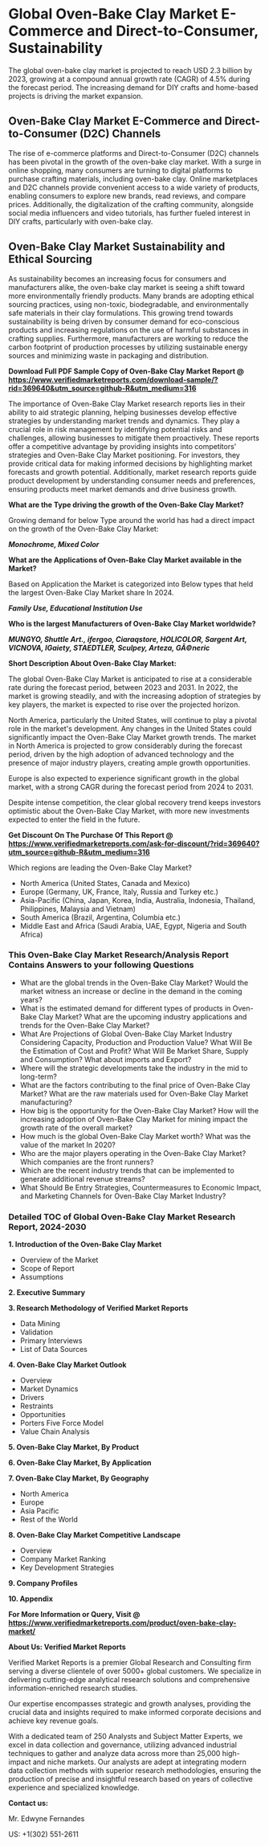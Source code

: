 <h1>Global Oven-Bake Clay Market E-Commerce and Direct-to-Consumer, Sustainability</h1><p class=""><p>The global oven-bake clay market is projected to reach USD 2.3 billion by 2023, growing at a compound annual growth rate (CAGR) of 4.5% during the forecast period. The increasing demand for DIY crafts and home-based projects is driving the market expansion.</p><h2>Oven-Bake Clay Market E-Commerce and Direct-to-Consumer (D2C) Channels</h2><p>The rise of e-commerce platforms and Direct-to-Consumer (D2C) channels has been pivotal in the growth of the oven-bake clay market. With a surge in online shopping, many consumers are turning to digital platforms to purchase crafting materials, including oven-bake clay. Online marketplaces and D2C channels provide convenient access to a wide variety of products, enabling consumers to explore new brands, read reviews, and compare prices. Additionally, the digitalization of the crafting community, alongside social media influencers and video tutorials, has further fueled interest in DIY crafts, particularly with oven-bake clay.</p><h2>Oven-Bake Clay Market Sustainability and Ethical Sourcing</h2><p>As sustainability becomes an increasing focus for consumers and manufacturers alike, the oven-bake clay market is seeing a shift toward more environmentally friendly products. Many brands are adopting ethical sourcing practices, using non-toxic, biodegradable, and environmentally safe materials in their clay formulations. This growing trend towards sustainability is being driven by consumer demand for eco-conscious products and increasing regulations on the use of harmful substances in crafting supplies. Furthermore, manufacturers are working to reduce the carbon footprint of production processes by utilizing sustainable energy sources and minimizing waste in packaging and distribution.</p></p><p class=""><strong>Download Full PDF Sample Copy of Oven-Bake Clay Market Report @ <a href="https://www.verifiedmarketreports.com/download-sample/?rid=369640&utm_source=github-R&utm_medium=316" target="_blank">https://www.verifiedmarketreports.com/download-sample/?rid=369640&utm_source=github-R&utm_medium=316</a></strong></p><p>The importance of&nbsp;Oven-Bake Clay Market research reports lies in their ability to aid strategic planning, helping businesses develop effective strategies by understanding market trends and dynamics. They play a crucial role in risk management by identifying potential risks and challenges, allowing businesses to mitigate them proactively. These reports offer a competitive advantage by providing insights into competitors' strategies and Oven-Bake Clay Market positioning. For investors, they provide critical data for making informed decisions by highlighting market forecasts and growth potential. Additionally, market research reports guide product development by understanding consumer needs and preferences, ensuring products meet market demands and drive business growth.</p><p><strong>What are the&nbsp;Type driving the growth of the Oven-Bake Clay Market?</strong></p><p id="" class="">Growing demand for below Type around the world has had a direct impact on the growth of the Oven-Bake Clay Market:</p><p class=""><em><strong>Monochrome, Mixed Color</strong></em></p><p class=""><strong>What are the&nbsp;Applications&nbsp;of Oven-Bake Clay Market available in the Market?</strong></p><p id="" class="">Based on Application the Market is categorized into Below types that held the largest Oven-Bake Clay Market share In 2024.</p><p class=""><em><strong>Family Use, Educational Institution Use</strong></em></p><p class=""><strong>Who is the largest Manufacturers of Oven-Bake Clay Market worldwide?</strong></p><p><em><strong>MUNGYO, Shuttle Art., ifergoo, Ciaraqstore, HOLICOLOR, Sargent Art, VICNOVA, IGaiety, STAEDTLER, Sculpey, Arteza, GÃ©neric</strong></em></p><p id="" class=""><strong>Short Description About Oven-Bake Clay Market:</strong></p><p>The global Oven-Bake Clay Market is anticipated to rise at a considerable rate during the forecast period, between 2023 and 2031. In 2022, the market is growing steadily, and with the increasing adoption of strategies by key players, the market is expected to rise over the projected horizon.</p><p>North America, particularly the United States, will continue to play a pivotal role in the market's development. Any changes in the United States could significantly impact the Oven-Bake Clay Market growth trends. The market in North America is projected to grow considerably during the forecast period, driven by the high adoption of advanced technology and the presence of major industry players, creating ample growth opportunities.</p><p>Europe is also expected to experience significant growth in the global market, with a strong CAGR during the forecast period from 2024 to 2031.</p><p>Despite intense competition, the clear global recovery trend keeps investors optimistic about the Oven-Bake Clay Market, with more new investments expected to enter the field in the future.</p><p id="" class=""><strong>Get Discount On The Purchase Of This Report @ <a href="https://www.verifiedmarketreports.com/ask-for-discount/?rid=369640?utm_source=github-R&utm_medium=316" target="_blank">https://www.verifiedmarketreports.com/ask-for-discount/?rid=369640?utm_source=github-R&utm_medium=316</a></strong></p><p class="">Which regions are leading the Oven-Bake Clay Market?</p><ul><li>North America (United States, Canada and Mexico)</li><li>Europe (Germany, UK, France, Italy, Russia and Turkey etc.)</li><li>Asia-Pacific (China, Japan, Korea, India, Australia, Indonesia, Thailand, Philippines, Malaysia and Vietnam)</li><li>South America (Brazil, Argentina, Columbia etc.)</li><li>Middle East and Africa (Saudi Arabia, UAE, Egypt, Nigeria and South Africa)</li></ul><h3 id="" class="">This Oven-Bake Clay Market Research/Analysis Report Contains Answers to your following Questions</h3><ul><li>What are the global trends in the Oven-Bake Clay Market? Would the market witness an increase or decline in the demand in the coming years?</li><li>What is the estimated demand for different types of products in Oven-Bake Clay Market? What are the upcoming industry applications and trends for the Oven-Bake Clay Market?</li><li>What Are Projections of Global Oven-Bake Clay Market Industry Considering Capacity, Production and Production Value? What Will Be the Estimation of Cost and Profit? What Will Be Market Share, Supply and Consumption? What about imports and Export?</li><li>Where will the strategic developments take the industry in the mid to long-term?</li><li>What are the factors contributing to the final price of Oven-Bake Clay Market? What are the raw materials used for Oven-Bake Clay Market manufacturing?</li><li>How big is the opportunity for the Oven-Bake Clay Market? How will the increasing adoption of Oven-Bake Clay Market for mining impact the growth rate of the overall market?</li><li>How much is the global Oven-Bake Clay Market worth? What was the value of the market In 2020?</li><li>Who are the major players operating in the Oven-Bake Clay Market? Which companies are the front runners?</li><li>Which are the recent industry trends that can be implemented to generate additional revenue streams?</li><li>What Should Be Entry Strategies, Countermeasures to Economic Impact, and Marketing Channels for Oven-Bake Clay Market Industry?</li></ul><h3 id="" class="">Detailed TOC of Global Oven-Bake Clay Market Research Report, 2024-2030</h3><p id="" class=""><strong>1. Introduction of the Oven-Bake Clay Market</strong></p><ul><li>Overview of the Market</li><li>Scope of Report</li><li>Assumptions</li></ul><p id="" class=""><strong>2. Executive Summary</strong></p><p id="" class=""><strong>3. Research Methodology of Verified Market Reports</strong></p><ul><li>Data Mining</li><li>Validation</li><li>Primary Interviews</li><li>List of Data Sources</li></ul><p id="" class=""><strong>4. Oven-Bake Clay Market Outlook</strong></p><ul><li>Overview</li><li>Market Dynamics</li><li>Drivers</li><li>Restraints</li><li>Opportunities</li><li>Porters Five Force Model</li><li>Value Chain Analysis</li></ul><p id="" class=""><strong>5. Oven-Bake Clay Market, By Product</strong></p><p id="" class=""><strong>6. Oven-Bake Clay Market, By Application</strong></p><p id="" class=""><strong>7. Oven-Bake Clay Market, By Geography</strong></p><ul><li>North America</li><li>Europe</li><li>Asia Pacific</li><li>Rest of the World</li></ul><p id="" class=""><strong>8. Oven-Bake Clay Market Competitive Landscape</strong></p><ul><li>Overview</li><li>Company Market Ranking</li><li>Key Development Strategies</li></ul><p id="" class=""><strong>9. Company Profiles</strong></p><p id="" class=""><strong>10. Appendix</strong></p><p id="" class=""><strong>For More Information or Query, Visit @ <a href="https://www.verifiedmarketreports.com/product/oven-bake-clay-market/" target="_blank">https://www.verifiedmarketreports.com/product/oven-bake-clay-market/</a></strong></p><p id="" class=""><strong>About Us: Verified Market Reports</strong></p><p id="" class="">Verified Market Reports is a premier Global Research and Consulting firm serving a diverse clientele of over 5000+ global customers. We specialize in delivering cutting-edge analytical research solutions and comprehensive information-enriched research studies.</p><p id="" class="">Our expertise encompasses strategic and growth analyses, providing the crucial data and insights required to make informed corporate decisions and achieve key revenue goals.</p><p id="" class="">With a dedicated team of 250 Analysts and Subject Matter Experts, we excel in data collection and governance, utilizing advanced industrial techniques to gather and analyze data across more than 25,000 high-impact and niche markets. Our analysts are adept at integrating modern data collection methods with superior research methodologies, ensuring the production of precise and insightful research based on years of collective experience and specialized knowledge.</p><p id="" class=""><strong>Contact us:</strong></p><p id="" class="">Mr. Edwyne Fernandes</p><p id="" class="">US: +1(302) 551-2611</p>